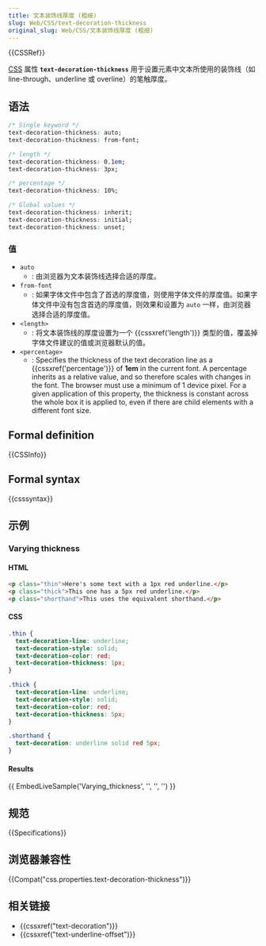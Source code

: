 ```yaml
---
title: 文本装饰线厚度 (粗细)
slug: Web/CSS/text-decoration-thickness
original_slug: Web/CSS/文本装饰线厚度 (粗细)
---
```

{{CSSRef}}

[CSS](/zh-CN/docs/CSS) 属性 **`text-decoration-thickness`** 用于设置元素中文本所使用的装饰线（如 line-through、underline 或 overline）的笔触厚度。

## 语法

```css
/* Single keyword */
text-decoration-thickness: auto;
text-decoration-thickness: from-font;

/* length */
text-decoration-thickness: 0.1em;
text-decoration-thickness: 3px;

/* percentage */
text-decoration-thickness: 10%;

/* Global values */
text-decoration-thickness: inherit;
text-decoration-thickness: initial;
text-decoration-thickness: unset;
```

### 值

- `auto`
  - : 由浏览器为文本装饰线选择合适的厚度。
- `from-font`
  - : 如果字体文件中包含了首选的厚度值，则使用字体文件的厚度值。如果字体文件中没有包含首选的厚度值，则效果和设置为 `auto` 一样，由浏览器选择合适的厚度值。
- `<length>`
  - : 将文本装饰线的厚度设置为一个 {{cssxref('length')}} 类型的值，覆盖掉字体文件建议的值或浏览器默认的值。
- `<percentage>`
  - : Specifies the thickness of the text decoration line as a {{cssxref('percentage')}} of **1em** in the current font. A percentage inherits as a relative value, and so therefore scales with changes in the font. The browser must use a minimum of 1 device pixel. For a given application of this property, the thickness is constant across the whole box it is applied to, even if there are child elements with a different font size.

## Formal definition

{{CSSInfo}}

## Formal syntax

{{csssyntax}}

## 示例

### Varying thickness

#### HTML

```html
<p class="thin">Here's some text with a 1px red underline.</p>
<p class="thick">This one has a 5px red underline.</p>
<p class="shorthand">This uses the equivalent shorthand.</p>
```

#### CSS

```css
.thin {
  text-decoration-line: underline;
  text-decoration-style: solid;
  text-decoration-color: red;
  text-decoration-thickness: 1px;
}

.thick {
  text-decoration-line: underline;
  text-decoration-style: solid;
  text-decoration-color: red;
  text-decoration-thickness: 5px;
}

.shorthand {
  text-decoration: underline solid red 5px;
}
```

#### Results

{{ EmbedLiveSample('Varying_thickness', '', '', '') }}

## 规范

{{Specifications}}

## 浏览器兼容性

{{Compat("css.properties.text-decoration-thickness")}}

## 相关链接

- {{cssxref("text-decoration")}}
- {{cssxref("text-underline-offset")}}

